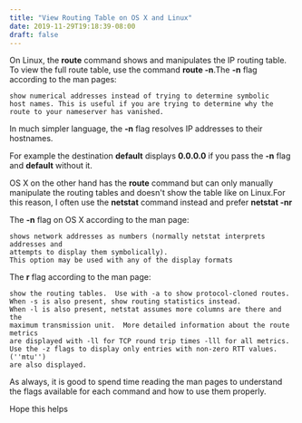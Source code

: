 ```yaml
---
title: "View Routing Table on OS X and Linux"
date: 2019-11-29T19:18:39-08:00
draft: false
---
```


On Linux, the **route** command shows and manipulates the IP routing
table. To view the full route table, use the command **route -n**.The **-n** flag 
according to the man pages:

~~~
show numerical addresses instead of trying to determine symbolic
host names. This is useful if you are trying to determine why the
route to your nameserver has vanished.
~~~

In much simpler language, the **-n** flag resolves IP addresses to their hostnames.

For example the destination **default** displays **0.0.0.0** if you pass the
**-n** flag and **default** without it.


OS X on the other hand has the **route** command but can only manually manipulate
the routing tables and doesn't show the table like on Linux.For this reason,
I often use the **netstat** command instead and prefer **netstat -nr**


The **-n** flag on OS X according to the man page:
~~~
shows network addresses as numbers (normally netstat interprets addresses and
attempts to display them symbolically).  
This option may be used with any of the display formats
~~~

The **r** flag according to the man page:

~~~
show the routing tables.  Use with -a to show protocol-cloned routes.  
When -s is also present, show routing statistics instead.  
When -l is also present, netstat assumes more columns are there and the
maximum transmission unit.  More detailed information about the route metrics 
are displayed with -ll for TCP round trip times -lll for all metrics.  
Use the -z flags to display only entries with non-zero RTT values.  (''mtu'') 
are also displayed.
~~~

As always, it is good to spend time reading the man pages to understand the flags
available for each command and how to use them properly.


Hope this helps
